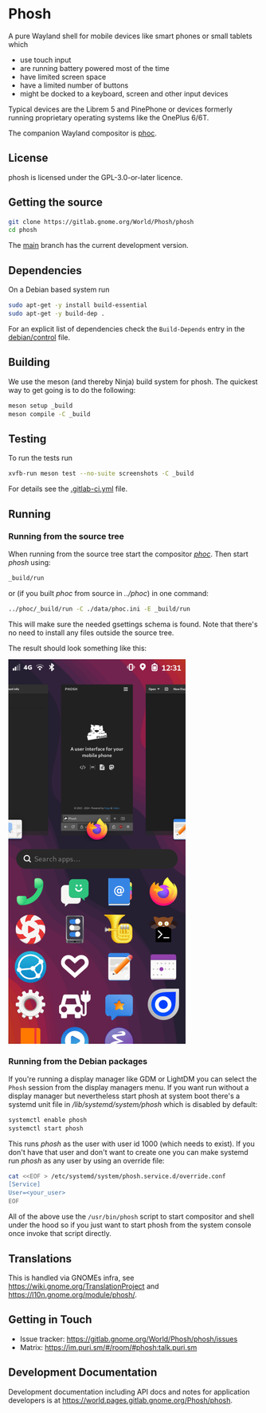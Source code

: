 # Phosh

A pure Wayland shell for mobile devices like smart phones or small
tablets which

* use touch input
* are running battery powered most of the time
* have limited screen space
* have a limited number of buttons
* might be docked to a keyboard, screen and other input devices

Typical devices are the Librem 5 and PinePhone or devices formerly
running proprietary operating systems like the OnePlus 6/6T.

The companion Wayland compositor is [phoc][].

## License

phosh is licensed under the GPL-3.0-or-later licence.

## Getting the source

```sh
git clone https://gitlab.gnome.org/World/Phosh/phosh
cd phosh
```

The [main][] branch has the current development version.

## Dependencies

On a Debian based system run

```sh
sudo apt-get -y install build-essential
sudo apt-get -y build-dep .
```

For an explicit list of dependencies check the `Build-Depends` entry in the
[debian/control][] file.

## Building

We use the meson (and thereby Ninja) build system for phosh.  The quickest
way to get going is to do the following:

```sh
meson setup _build
meson compile -C _build
```

## Testing

To run the tests run

```sh
xvfb-run meson test --no-suite screenshots -C _build
```

For details see the [.gitlab-ci.yml][] file.

## Running

### Running from the source tree

When running from the source tree start the compositor *[phoc][]*.
Then start *phosh* using:

```sh
_build/run
```

or (if you built *phoc* from source in *../phoc*) in one command:

```sh
../phoc/_build/run -C ./data/phoc.ini -E _build/run
```

This will make sure the needed gsettings schema is found. Note that there's no
need to install any files outside the source tree.

The result should look something like this:

![phosh](screenshots/phosh-overview.png)

### Running from the Debian packages

If you're running a display manager like GDM or LightDM you can select the
`Phosh` session from the display managers menu. If you want run without a
display manager but nevertheless start phosh at system boot there's a systemd
unit file in */lib/systemd/system/phosh* which is disabled by default:

```sh
systemctl enable phosh
systemctl start phosh
```

This runs *phosh* as the user with user id 1000 (which needs to exist). If you
don't have that user and don't want to create one you can make systemd
run *phosh* as any user by using an override file:

```sh
cat <<EOF > /etc/systemd/system/phosh.service.d/override.conf
[Service]
User=<your_user>
EOF
```

All of the above use the `/usr/bin/phosh` script to start compositor and shell
under the hood so if you just want to start phosh from the system console once
invoke that script directly.

## Translations

This is handled via GNOMEs infra, see
<https://wiki.gnome.org/TranslationProject> and
<https://l10n.gnome.org/module/phosh/>.

## Getting in Touch

* Issue tracker: <https://gitlab.gnome.org/World/Phosh/phosh/issues>
* Matrix: <https://im.puri.sm/#/room/#phosh:talk.puri.sm>

## Development Documentation

Development documentation including API docs and notes for application
developers is at <https://world.pages.gitlab.gnome.org/Phosh/phosh>.

[main]: https://gitlab.gnome.org/World/Phosh/phosh/-/tree/main
[.gitlab-ci.yml]: https://gitlab.gnome.org/World/Phosh/phosh/-/blob/main/.gitlab-ci.yml
[debian/control]: https://gitlab.gnome.org/World/Phosh/phosh/-/blob/main/debian/control
[phoc]: https://gitlab.gnome.org/World/Phosh/phoc
